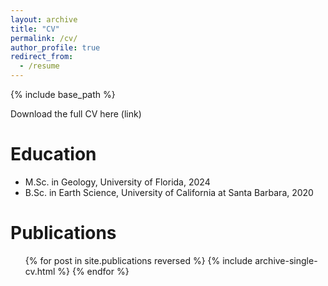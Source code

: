 ```yaml
---
layout: archive
title: "CV"
permalink: /cv/
author_profile: true
redirect_from:
  - /resume
---
```


{% include base_path %}

Download the full CV here (link) 

Education
======
* M.Sc. in Geology, University of Florida, 2024
* B.Sc. in Earth Science, University of California at Santa Barbara, 2020


Publications
======
  <ul>{% for post in site.publications reversed %}
    {% include archive-single-cv.html %}
  {% endfor %}</ul>
  


